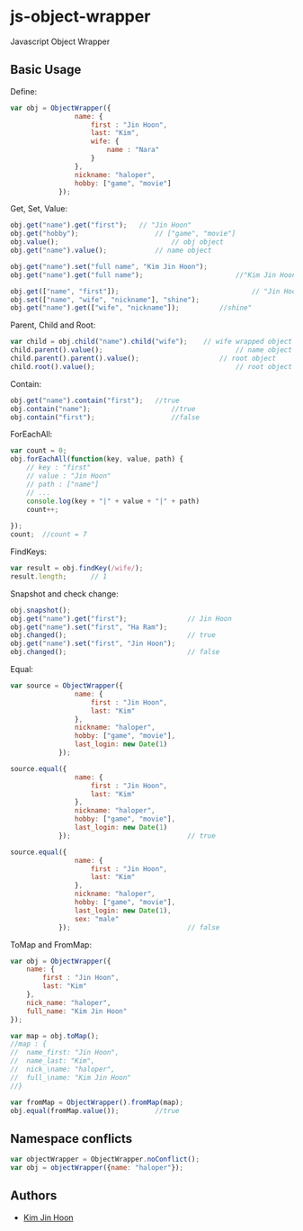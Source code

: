 # js-object-wrapper
Javascript Object Wrapper

## Basic Usage

Define:

```javascript
var obj = ObjectWrapper({
				name: {
					first : "Jin Hoon",
					last: "Kim",
					wife: {
						name : "Nara"
					}
				},
				nickname: "haloper",
				hobby: ["game", "movie"]
			});
```

Get, Set, Value:

```javascript
obj.get("name").get("first"); 	// "Jin Hoon"
obj.get("hobby"); 					// ["game", "movie"]
obj.value();							// obj object
obj.get("name").value();			// name object

obj.get("name").set("full name", "Kim Jin Hoon");
obj.get("name").get("full name");						//"Kim Jin Hoon";

obj.get(["name", "first"]);									// "Jin Hoon"
obj.set(["name", "wife", "nickname"], "shine");
obj.get("name").get(["wife", "nickname"]); 			//shine"
```

Parent, Child and Root:

```javascript
var child = obj.child("name").child("wife"); 	// wife wrapped object
child.parent().value(); 								// name object
child.parent().parent().value(); 					// root object
child.root().value();									// root object
```

Contain:

```javascript
obj.get("name").contain("first"); 	//true
obj.contain("name"); 					//true
obj.contain("first"); 					//false
```

ForEachAll:

```javascript
var count = 0;
obj.forEachAll(function(key, value, path) {
	// key : "first"
	// value : "Jin Hoon"
	// path : ["name"]
	// ...
	console.log(key + "|" + value + "|" + path)
	count++;
	
});
count; 	//count = 7
```

FindKeys:

```javascript
var result = obj.findKey(/wife/);
result.length; 		// 1
```

Snapshot and check change:

```javascript
obj.snapshot();
obj.get("name").get("first"); 				// Jin Hoon
obj.get("name").set("first", "Ha Ram");
obj.changed();								// true
obj.get("name").set("first", "Jin Hoon");
obj.changed();								// false
```

Equal:

```javascript
var source = ObjectWrapper({
				name: {
					first : "Jin Hoon",
					last: "Kim"
				},
				nickname: "haloper",
				hobby: ["game", "movie"],
				last_login: new Date(1)
			});

source.equal({
				name: {
					first : "Jin Hoon",
					last: "Kim"
				},
				nickname: "haloper",
				hobby: ["game", "movie"],
				last_login: new Date(1)
			});								// true

source.equal({
				name: {
					first : "Jin Hoon",
					last: "Kim"
				},
				nickname: "haloper",
				hobby: ["game", "movie"],
				last_login: new Date(1),
				sex: "male"
			});								// false
```

ToMap and FromMap:

```javascript
var obj = ObjectWrapper({
	name: {
		first : "Jin Hoon",
		last: "Kim"
	},
	nick_name: "haloper",
	full_name: "Kim Jin Hoon"
});

var map = obj.toMap();
//map : {
//	name_first: "Jin Hoon",
//	name_last: "Kim",
//	nick_\name: "haloper",
//	full_\name: "Kim Jin Hoon"
//}

var fromMap = ObjectWrapper().fromMap(map);
obj.equal(fromMap.value());			//true
```

## Namespace conflicts

```javascript
var objectWrapper = ObjectWrapper.noConflict();
var obj = objectWrapper({name: "haloper"});
```

## Authors

* [Kim Jin Hoon](https://github.com/haloper)